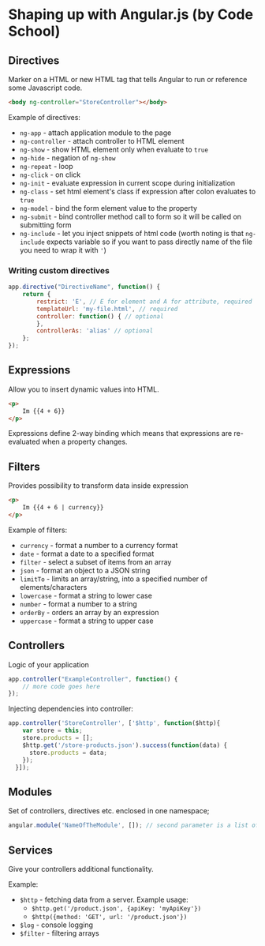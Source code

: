 # Shaping up with Angular.js (by Code School)

## Directives

Marker on a HTML or new HTML tag that tells Angular to run or reference some Javascript code.

```html
<body ng-controller="StoreController"></body>
```

Example of directives:
* `ng-app` - attach application module to the page
* `ng-controller` - attach controller to HTML element
* `ng-show` - show HTML element only when evaluate to `true`
* `ng-hide` - negation of `ng-show`
* `ng-repeat` - loop
* `ng-click` - on click
* `ng-init` - evaluate expression in current scope during initialization
* `ng-class` - set html element's class if expression after colon evaluates to `true` 
* `ng-model` - bind the form element value to the property
* `ng-submit` - bind controller method call to form so it will be called on submitting form
* `ng-include` - let you inject snippets of html code (worth noting is that `ng-include` expects variable so if you want to pass directly name of the file you need to wrap it with `'`)

### Writing custom directives

```js
app.directive("DirectiveName", function() {
    return {
        restrict: 'E', // E for element and A for attribute, required
        templateUrl: 'my-file.html', // required
        controller: function() { // optional
        },
        controllerAs: 'alias' // optional
    };
});
```

## Expressions

Allow you to insert dynamic values into HTML.

```html
<p>
    Im {{4 + 6}}
</p>
```

Expressions define 2-way binding which means that expressions are re-evaluated when a property changes.

## Filters

Provides possibility to transform data inside expression

```html
<p>
    Im {{4 + 6 | currency}}
</p>
```

Example of filters:
* `currency` - format a number to a currency format
* `date` - format a date to a specified format
* `filter` - select a subset of items from an array
* `json` - format an object to a JSON string
* `limitTo` - limits an array/string, into a specified number of elements/characters
* `lowercase` - format a string to lower case
* `number` - format a number to a string
* `orderBy` - orders an array by an expression
* `uppercase` - format a string to upper case

## Controllers

Logic of your application

```js
app.controller("ExampleController", function() {
    // more code goes here
});
```

Injecting dependencies into controller:

```js
app.controller('StoreController', ['$http', function($http){
    var store = this;
    store.products = [];
    $http.get('/store-products.json').success(function(data) {
      store.products = data;
    });
  }]);
```

## Modules

Set of controllers, directives etc. enclosed in one namespace;

```js
angular.module('NameOfTheModule', []); // second parameter is a list of dependencies
```

## Services

Give your controllers additional functionality.

Example:
* `$http` - fetching data from a server. Example usage:
  * `$http.get('/product.json', {apiKey: 'myApiKey'})`
  * `$http({method: 'GET', url: '/product.json'})`
* `$log` - console logging
* `$filter` - filtering arrays
